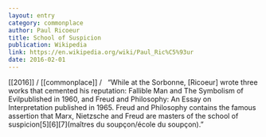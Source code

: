 ```yaml
---
layout: entry
category: commonplace
author: Paul Ricoeur
title: School of Suspicion
publication: Wikipedia
link: https://en.wikipedia.org/wiki/Paul_Ric%C5%93ur
date: 2016-02-01
---
```


[[2016]] / [[commonplace]] / 
 
“While at the Sorbonne, [Ricoeur] wrote three works that cemented his reputation: Fallible Man and The Symbolism of Evilpublished in 1960, and Freud and Philosophy: An Essay on Interpretation published in 1965. Freud and Philosophy contains the famous assertion that Marx, Nietzsche and Freud are masters of the school of suspicion[5][6][7](maîtres du soupçon/école du soupçon).” 